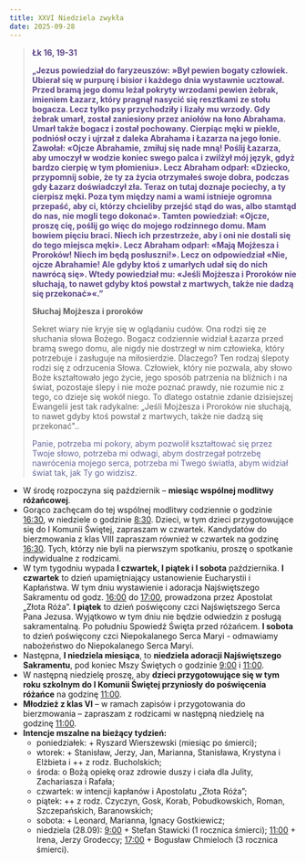 ```yaml
---
title: XXVI Niedziela zwykła
date: 2025-09-28
---
```


> **<span style="color: #5D4587;">Łk 16, 19-31 </span>**
>
> **<span style="color: #5D4587;">„Jezus powiedział do faryzeuszów: »Był pewien bogaty człowiek. Ubierał się w purpurę i bisior i każdego dnia wystawnie ucztował. Przed bramą jego domu leżał pokryty wrzodami pewien żebrak, imieniem Łazarz, który pragnął nasycić się resztkami ze stołu bogacza. Lecz tylko psy przychodziły i lizały mu wrzody. Gdy żebrak umarł, został zaniesiony przez aniołów na łono Abrahama. Umarł także bogacz i został pochowany. Cierpiąc męki w piekle, podniósł oczy i ujrzał z daleka Abrahama i Łazarza na jego łonie. Zawołał: «Ojcze Abrahamie, zmiłuj się nade mną! Poślij Łazarza, aby umoczył w wodzie koniec swego palca i zwilżył mój język, gdyż bardzo cierpię w tym płomieniu». Lecz Abraham odparł: «Dziecko, przypomnij sobie, że ty za życia otrzymałeś swoje dobra, podczas gdy Łazarz doświadczył zła. Teraz on tutaj doznaje pociechy, a ty cierpisz męki. Poza tym między nami a wami istnieje ogromna przepaść, aby ci, którzy chcieliby przejść stąd do was, albo stamtąd do nas, nie mogli tego dokonać». Tamten powiedział: «Ojcze, proszę cię, poślij go więc do mojego rodzinnego domu. Mam bowiem pięciu braci. Niech ich przestrzeże, aby i oni nie dostali się do tego miejsca męki». Lecz Abraham odparł: «Mają Mojżesza i Proroków! Niech im będą posłuszni!». Lecz on odpowiedział «Nie, ojcze Abrahamie! Ale gdyby ktoś z umarłych udał się do nich nawrócą się». Wtedy powiedział mu: «Jeśli Mojżesza i Proroków nie słuchają, to nawet gdyby ktoś powstał z martwych, także nie dadzą się przekonać»«.”</span>**
>
>
>
> **Słuchaj Mojżesza i proroków**
>
> Sekret wiary nie kryje się w oglądaniu cudów. Ona rodzi się ze słuchania słowa Bożego. Bogacz codziennie widział Łazarza przed bramą swego domu, ale nigdy nie dostrzegł w nim człowieka, który potrzebuje i zasługuje na miłosierdzie. Dlaczego? Ten rodzaj ślepoty rodzi się z odrzucenia Słowa. Człowiek, który nie pozwala, aby słowo Boże kształtowało jego życie, jego sposób patrzenia na bliźnich i na świat, pozostaje ślepy i nie może poznać prawdy, nie rozumie nic z tego, co dzieje się wokół niego. To dlatego ostatnie zdanie dzisiejszej Ewangelii jest tak radykalne: „Jeśli Mojżesza i Proroków nie słuchają, to nawet gdyby ktoś powstał z martwych, także nie dadzą się przekonać"..
>
> <span style="color: #666699;">Panie, potrzeba mi pokory, abym pozwolił kształtować się przez Twoje słowo, potrzeba mi odwagi, abym dostrzegał potrzebę nawrócenia mojego serca, potrzeba mi Twego światła, abym widział świat tak, jak Ty go widzisz.
> &nbsp;

- W środę rozpoczyna się październik – **miesiąc wspólnej modlitwy różańcowej**.
- Gorąco zachęcam do tej wspólnej modlitwy codziennie o godzinie <u>16:30</u>, w niedziele o godzinie <u>8:30</u>.
Dzieci, w tym dzieci przygotowujące się do I Komunii Świętej, zapraszam w czwartek. Kandydatów do bierzmowania z klas VIII zapraszam również w czwartek na godzinę <u>16:30</u>. Tych, którzy nie byli na pierwszym spotkaniu, proszę o spotkanie indywidualne z rodzicami.
- W tym tygodniu wypada **I czwartek, I piątek i I sobota** października. **I czwartek** to dzień upamiętniający ustanowienie Eucharystii i Kapłaństwa. W tym dniu wystawienie i adoracja Najświętszego Sakramentu od godz. <u>16:00</u> do <u>17:00</u>, prowadzona przez Apostolat „Złota Róża”. **I piątek** to dzień poświęcony czci Najświętszego Serca Pana Jezusa. Wyjątkowo w tym dniu nie będzie odwiedzin z posługą sakramentalną. Po południu Spowiedź Święta przed różańcem. **I sobota** to dzień poświęcony czci Niepokalanego Serca Maryi - odmawiamy nabożeństwo do Niepokalanego Serca Maryi.
- Następna, **I niedziela miesiąca**, to **niedziela adoracji Najświętszego Sakramentu**, pod koniec Mszy Świętych o godzinie <u>9:00</u> i <u>11:00</u>.
- W następną niedzielę proszę, aby **dzieci przygotowujące się w tym roku szkolnym do I Komunii Świętej przyniosły do poświęcenia różańce** na godzinę <u>11:00</u>.
- **Młodzież z klas VI** – w ramach zapisów i przygotowania do bierzmowania – zapraszam z rodzicami w następną niedzielę na godzinę <u>11:00</u>.
- **Intencje mszalne na bieżący tydzień:**
  - poniedziałek: + Ryszard Wierszewski (miesiąc po śmierci);
  - wtorek: + Stanisław, Jerzy, Jan, Marianna, Stanisława, Krystyna i Elżbieta i ++ z rodz. Bucholskich;
  - środa: o Bożą opiekę oraz zdrowie duszy i ciała dla Julity, Zachariasza i Rafała;
  - czwartek: w intencji kapłanów i Apostolatu „Złota Róża”;
  - piątek: ++ z rodz. Czyczyn, Gosk, Korab, Pobudkowskich, Roman, Szczepańskich, Baranowskich;
  - sobota: + Leonard, Marianna, Ignacy Gostkiewicz;
  - niedziela (28.09): <u>9:00</u> + Stefan Stawicki (1 rocznica śmierci); <u>11:00</u> + Irena, Jerzy Grodeccy; <u>17:00</u> + Bogusław Chmieloch (3 rocznica śmierci).


